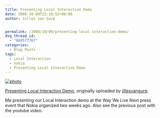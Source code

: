 ```yaml
---
title: Presenting Local Interaction Demo
date: 2008-10-09T22:18:52+00:00
author: Jilles van Gurp


permalink: /2008/10/09/presenting-local-interaction-demo/
dsq_thread_id:
  - "869577767"
categories:
  - Blog Posts
tags:
  - Local Interaction
  - nokia
  - Presenting Local Interaction Demo
---
```

[![photo](http://farm4.static.flickr.com/3076/2927768734_d86c491683.jpg)](http://www.flickr.com/photos/jillesvangurp/2927768734/)

[Presenting Local Interaction Demo](http://www.flickr.com/photos/jillesvangurp/2927768734/), originally uploaded by [jillesvangurp](http://www.flickr.com/people/jillesvangurp/).

Me presenting our Local Interaction demo at the Way We Live Next press event that Nokia organized two weeks ago. Also see the previous post with the youtube video.
